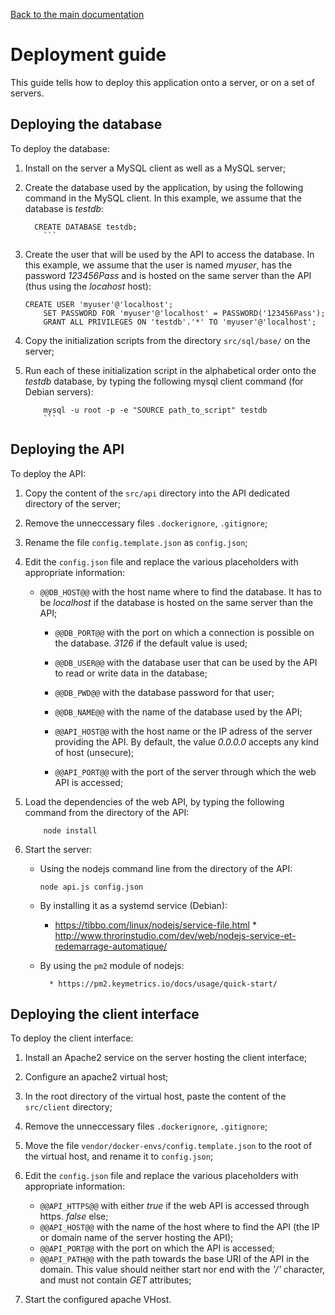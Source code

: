 [Back to the main documentation](../../Readme.md)

# Deployment guide

This guide tells how to deploy this application onto a server, or on a set of
servers.

## Deploying the database

To deploy the database:

1. Install on the server a MySQL client as well as a MySQL server;

1. Create the database used by the application, by using the following command
   in the MySQL client. In this example, we assume that the database is _testdb_:

    ```mysql
	  CREATE DATABASE testdb;
		```

1. Create the user that will be used by the API to access the database. In this
   example, we assume that the user is named _myuser_, has the password _123456Pass_
	 and is hosted on the same server than the API (thus using the _locahost_ host):

    ```mysql
    CREATE USER 'myuser'@'localhost';
		SET PASSWORD FOR 'myuser'@'localhost' = PASSWORD('123456Pass');
		GRANT ALL PRIVILEGES ON 'testdb'.'*' TO 'myuser'@'localhost';
    ```

1. Copy the initialization scripts from the directory `src/sql/base/` on the
   server;

1. Run each of these initialization script in the alphabetical order onto the
   _testdb_ database, by typing the following mysql client command (for Debian
	servers):

    ```
		mysql -u root -p -e "SOURCE path_to_script" testdb
		```

## Deploying the API

To deploy the API:

1. Copy the content of the `src/api` directory into the API dedicated directory
   of the server;

1. Remove the unneccessary files `.dockerignore`, `.gitignore`;

1. Rename the file `config.template.json` as `config.json`;

1. Edit the `config.json` file and replace the various placeholders with
   appropriate information:

    * `@@DB_HOST@@` with the host name where to find the database. It has to be
			_localhost_ if the database is hosted on the same server than the API;

		* `@@DB_PORT@@` with the port on which a connection is possible on the
			database. _3126_ if the default value is used;

		* `@@DB_USER@@` with the database user that can be used by the API to read
			or write data in the database;

		* `@@DB_PWD@@` with the database password for that user;

		* `@@DB_NAME@@` with the name of the database used by the API;

		* `@@API_HOST@@` with the host name or the IP adress of the server providing
			the API. By default, the value _0.0.0.0_ accepts any kind of host (unsecure);

		* `@@API_PORT@@` with the port of the server through which the web API is
		  accessed;

1. Load the dependencies of the web API, by typing the following command from the
   directory of the API:

    ```
		node install
    ```

1. Start the server:

    * Using the nodejs command line from the directory of the API:

        ```
        node api.js config.json
        ```

    * By installing it as a systemd service (Debian):

        * https://tibbo.com/linux/nodejs/service-file.html
				* http://www.throrinstudio.com/dev/web/nodejs-service-et-redemarrage-automatique/

    * By using the `pm2` module of nodejs:

		    * https://pm2.keymetrics.io/docs/usage/quick-start/

## Deploying the client interface

To deploy the client interface:

1. Install an Apache2 service on the server hosting the client interface;

1. Configure an apache2 virtual host;

1. In the root directory of the virtual host, paste the content of the `src/client`
   directory;

1. Remove the unneccessary files `.dockerignore`, `.gitignore`;

1. Move the file `vendor/docker-envs/config.template.json` to the root of the
   virtual host, and rename it to `config.json`;

1. Edit the `config.json` file and replace the various placeholders with
  appropriate information:

    * `@@API_HTTPS@@` with either _true_ if the web API is accessed through https.
			_false_ else;
    * `@@API_HOST@@` with the name of the host where to find the API (the IP or
			domain name of the server hosting the API);
    * `@@API_PORT@@` with the port on which the API is accessed;
    * `@@API_PATH@@` with the path towards the base URI of the API in the domain.
		  This value should neither start nor end with the _'/'_ character, and must
			not contain _GET_ attributes;

1. Start the configured apache VHost.

